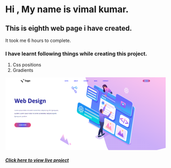 # Hi , My name is vimal kumar.


## This is eighth web page i have created.
It took me 6 hours to complete. 
### I have learnt following things while creating this project.
1. Css positions
2. Gradients

[![main page clickable image](./images/web%20design%20landing%20page.png "main page")](https://interiordesignlandingpage.netlify.app/)


  ##### [Click here to view live project](https://webdesigninglandingpage.netlify.app/ "click here to view page") 